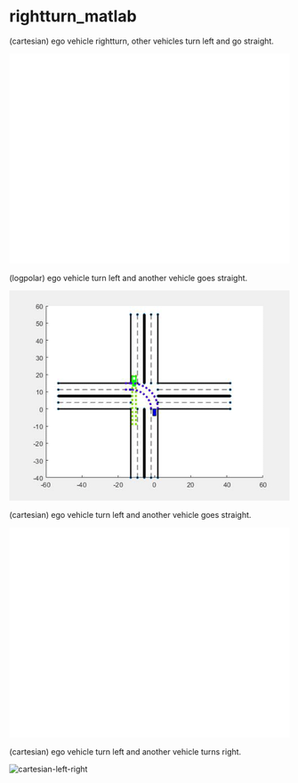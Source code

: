 # rightturn_matlab
(cartesian) ego vehicle rightturn, other vehicles turn left and go straight.

![Result](./rightturn.gif)

(logpolar) ego vehicle turn left and another vehicle goes straight.

![cartesian](./logpolar/result/Cartesian-left-straight.gif)

(cartesian) ego vehicle turn left and another vehicle goes straight.

![logpolar](./logpolar/result/logpolar-left-straight.gif)

(cartesian) ego vehicle turn left and another vehicle turns right.

![cartesian-left-right](./cartesian/left-right/logpolar-left-straight.gif)
